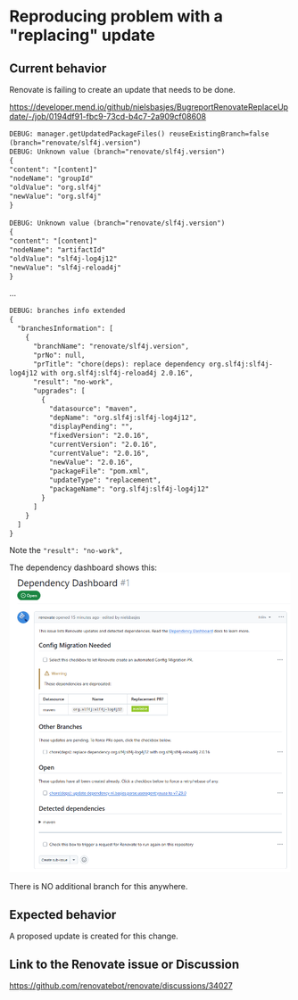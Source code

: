 Reproducing problem with a "replacing" update
=======================

## Current behavior

Renovate is failing to create an update that needs to be done.

https://developer.mend.io/github/nielsbasjes/BugreportRenovateReplaceUpdate/-/job/0194df91-fbc9-73cd-b4c7-2a909cf08608

```
DEBUG: manager.getUpdatedPackageFiles() reuseExistingBranch=false (branch="renovate/slf4j.version")
DEBUG: Unknown value (branch="renovate/slf4j.version")
{
"content": "[content]"
"nodeName": "groupId"
"oldValue": "org.slf4j"
"newValue": "org.slf4j"
}

DEBUG: Unknown value (branch="renovate/slf4j.version")
{
"content": "[content]"
"nodeName": "artifactId"
"oldValue": "slf4j-log4j12"
"newValue": "slf4j-reload4j"
}
```
...

```
DEBUG: branches info extended
{
  "branchesInformation": [
    {
      "branchName": "renovate/slf4j.version",
      "prNo": null,
      "prTitle": "chore(deps): replace dependency org.slf4j:slf4j-log4j12 with org.slf4j:slf4j-reload4j 2.0.16",
      "result": "no-work",
      "upgrades": [
        {
          "datasource": "maven",
          "depName": "org.slf4j:slf4j-log4j12",
          "displayPending": "",
          "fixedVersion": "2.0.16",
          "currentVersion": "2.0.16",
          "currentValue": "2.0.16",
          "newValue": "2.0.16",
          "packageFile": "pom.xml",
          "updateType": "replacement",
          "packageName": "org.slf4j:slf4j-log4j12"
        }
      ]
    }
  ]
}
```

Note the `"result": "no-work",`

The dependency dashboard shows this:
![img.png](img.png)

There is NO additional branch for this anywhere.

## Expected behavior

A proposed update is created for this change.

## Link to the Renovate issue or Discussion

https://github.com/renovatebot/renovate/discussions/34027
